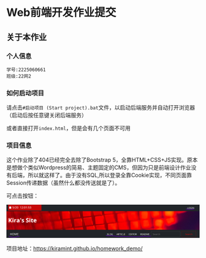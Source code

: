 # Web前端开发作业提交

## 关于本作业

### 个人信息

```markdown
学号:2225060661
班级:22网2
```
### 如何启动项目

请点击`#启动项目 (Start project).bat`文件，以启动后端服务并自动打开浏览器（启动后按任意键关闭后端服务）

或者直接打开`index.html`，但是会有几个页面不可用

### 项目信息

这个作业除了404已经完全去除了Bootstrap 5，全靠HTML+CSS+JS实现。原本是想做个类似Wordpress的简易、主题固定的CMS，但因为只是前端设计作业没有后端，所以就这样了。由于没有SQL,所以登录全靠Cookie实现，不同页面靠Session传递数据（虽然什么都没传送就是了）。

可点击按钮：

![img.png](img.png)

项目地址：https://kiramint.github.io/homework_demo/